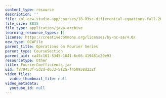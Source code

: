 ```yaml
---
content_type: resource
description: ''
file: /ol-ocw-studio-app/courses/18-03sc-differential-equations-fall-2011/f879453f5d2dd6325f2af450958d232f_FourierCoefficients.jar
file_size: 8835
file_type: application/java-archive
learning_resource_types: []
license: https://creativecommons.org/licenses/by-nc-sa/4.0/
ocw_type: OCWFile
parent_title: Operations on Fourier Series
parent_type: CourseSection
parent_uid: ca45c161-8345-1041-6c66-419481c20e93
resourcetype: Other
title: FourierCoefficients.jar
uid: f879453f-5d2d-d632-5f2a-f450958d232f
video_files:
  video_thumbnail_file: null
video_metadata:
  youtube_id: null
---
```

